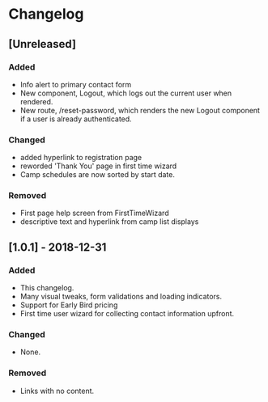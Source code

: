 # Changelog

## [Unreleased]

### Added

- Info alert to primary contact form
- New component, Logout, which logs out the current user when rendered.
- New route, /reset-password, which renders the new Logout component if a user is already authenticated.

### Changed

- added hyperlink to registration page
- reworded 'Thank You' page in first time wizard
- Camp schedules are now sorted by start date.

### Removed

- First page help screen from FirstTimeWizard
- descriptive text and hyperlink from camp list displays

## [1.0.1] - 2018-12-31

### Added

- This changelog.
- Many visual tweaks, form validations and loading indicators.
- Support for Early Bird pricing
- First time user wizard for collecting contact information upfront.

### Changed

- None.

### Removed

- Links with no content.
